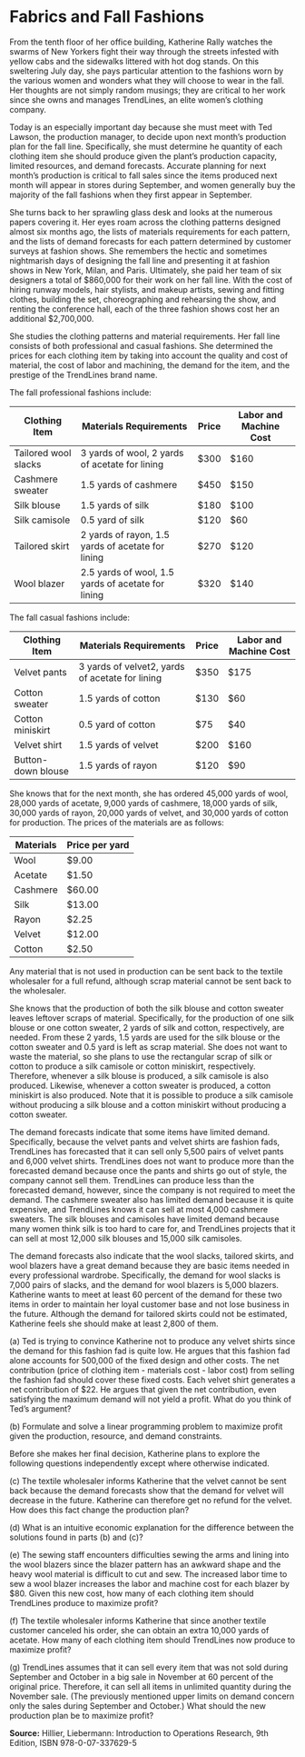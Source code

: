 # Fabrics and Fall Fashions

From the tenth floor of her office building, Katherine Rally watches the swarms of New Yorkers fight their way through the streets infested with yellow cabs and the sidewalks littered with hot dog stands. On this sweltering July day, she pays particular attention to the fashions worn by the various women and wonders what they will choose to wear in the fall. Her thoughts are not simply random musings; they are critical to her work since she owns and manages TrendLines, an elite women’s clothing company.

Today is an especially important day because she must meet with Ted Lawson, the production manager, to decide upon next month’s production plan for the fall line. Specifically, she must determine he quantity of each clothing item she should produce given the plant’s production capacity, limited resources, and demand forecasts. Accurate planning for next month’s production is critical to fall sales since the items produced next month will appear in stores during September, and women generally buy the majority of the fall fashions when they first appear in September.

She turns back to her sprawling glass desk and looks at the numerous papers covering it. Her eyes roam across the clothing patterns designed almost six months ago, the lists of materials requirements for each pattern, and the lists of demand forecasts for each pattern determined by customer surveys at fashion shows. She remembers the hectic and sometimes nightmarish days of designing the fall line and presenting it at fashion shows in New York, Milan, and Paris. Ultimately, she paid her team of six designers a total of $860,000 for their work on her fall line. With the cost of hiring runway models, hair stylists, and makeup artists, sewing and fitting clothes, building the set, choreographing and rehearsing the show, and renting the conference hall, each of the three fashion shows cost her an additional $2,700,000.

She studies the clothing patterns and material requirements. Her fall line consists of both professional and casual fashions. She determined the prices for each clothing item by taking into account the quality and cost of material, the cost of labor and machining, the demand for the item, and the prestige of the TrendLines brand name.

The fall professional fashions include:

| Clothing Item        | Materials Requirements | Price | Labor and Machine Cost |
|----------------------|------------------------|-------|------------------------|
| Tailored wool slacks | 3 yards of wool, 2 yards of acetate for lining     | $300 | $160 |
| Cashmere sweater     | 1.5 yards of cashmere                              | $450 | $150 |
| Silk blouse          | 1.5 yards of silk                                  | $180 | $100 |
| Silk camisole        | 0.5 yard of silk                                   | $120 |  $60 | 
| Tailored skirt       | 2 yards of rayon, 1.5 yards of acetate for lining  | $270 | $120 | 
| Wool blazer          | 2.5 yards of wool, 1.5 yards of acetate for lining | $320 | $140 | 


The fall casual fashions include:

|  Clothing Item     | Materials Requirements | Price | Labor and Machine Cost |
|--------------------|------------------------|-------|------------------------|
|  Velvet pants      | 3 yards of velvet2, yards of acetate for lining      | $350 | $175 |
| Cotton sweater     | 1.5 yards of cotton                                  | $130 |  $60 |
| Cotton miniskirt   | 0.5 yard of cotton                                   |  $75 |  $40 | 
| Velvet shirt       | 1.5 yards of velvet                                  | $200 | $160 | 
| Button-down blouse | 1.5 yards of rayon                                   | $120 |  $90 | 

She knows that for the next month, she has ordered 45,000 yards of wool, 28,000 yards of acetate, 9,000 yards of cashmere, 18,000 yards of silk, 30,000 yards of rayon, 20,000 yards of velvet, and 30,000 yards of cotton for production. The prices of the materials are as follows:

| Materials | Price per yard |
|-----------|----------------|
| Wool      |  $9.00 | 
| Acetate   |  $1.50 | 
| Cashmere  | $60.00 | 
| Silk      | $13.00 | 
| Rayon     |  $2.25 | 
| Velvet    | $12.00 | 
| Cotton    |  $2.50 | 

Any material that is not used in production can be sent back to the textile wholesaler for a full refund, although scrap material cannot be sent back to the wholesaler.

She knows that the production of both the silk blouse and cotton sweater leaves leftover scraps of material. Specifically, for the production of one silk blouse or one cotton sweater, 2 yards of silk and cotton, respectively, are needed. From these 2 yards, 1.5 yards are used for the silk blouse or the cotton sweater and 0.5 yard is left as scrap material. She does not want to waste the material, so she plans to use the rectangular scrap of silk or cotton to produce a silk camisole or cotton miniskirt, respectively. Therefore, whenever a silk blouse is produced, a silk camisole is also produced. Likewise, whenever a cotton sweater is produced, a cotton miniskirt is also produced. Note that it is possible to produce a silk camisole without producing a silk blouse and a cotton miniskirt without producing a cotton sweater.

The demand forecasts indicate that some items have limited demand. Specifically, because the velvet pants and velvet shirts are fashion fads, TrendLines has forecasted that it can sell only 5,500 pairs of velvet pants and 6,000 velvet shirts. TrendLines does not want to produce more than the forecasted demand because once the pants and shirts go out of style, the company cannot sell them. TrendLines can produce less than the forecasted demand, however, since the company is not required to meet the demand. The cashmere sweater also has limited demand because it is quite expensive, and TrendLines knows it can sell at most 4,000 cashmere sweaters. The silk blouses and camisoles have limited demand because many women think silk is too hard to care for, and TrendLines projects that it can sell at most 12,000 silk blouses and 15,000 silk camisoles.

The demand forecasts also indicate that the wool slacks, tailored skirts, and wool blazers have a great demand because they are basic items needed in every professional wardrobe. Specifically, the demand for wool slacks is 7,000 pairs of slacks, and the demand for wool blazers is 5,000 blazers. Katherine wants to meet at least 60 percent of the demand for these two items in order to maintain her loyal customer base and not lose business in the future. Although the demand for tailored skirts could not be estimated, Katherine feels she should make at least 2,800 of them.

(a) Ted is trying to convince Katherine not to produce any velvet shirts since the demand for this fashion fad is quite low. He argues that this fashion fad alone accounts for  500,000 of the fixed design and other costs. The net contribution (price of clothing item - materials cost - labor cost) from selling the fashion fad should cover these fixed costs. Each velvet shirt generates a net contribution of $22. He argues that given the net contribution, even satisfying the maximum demand will not yield a profit. What do you think of Ted’s argument?

(b) Formulate and solve a linear programming problem to maximize profit given the production, resource, and demand constraints.

Before she makes her final decision, Katherine plans to explore the following questions independently except where otherwise indicated.

(c) The textile wholesaler informs Katherine that the velvet cannot be sent back because the demand forecasts show that the demand for velvet will decrease in the future. Katherine can therefore get no refund for the velvet. How does this fact change the production plan?

(d) What is an intuitive economic explanation for the difference between the solutions found in parts (b) and (c)?

(e) The sewing staff encounters difficulties sewing the arms and lining into the wool blazers since the blazer pattern has an awkward shape and the heavy wool material is difficult to cut and sew. The increased labor time to sew a wool blazer increases the labor and machine cost for each blazer by $80. Given this new cost, how many of each clothing item should TrendLines produce to maximize profit?

(f) The textile wholesaler informs Katherine that since another textile customer canceled his order, she can obtain an extra 10,000 yards of acetate. How many of each clothing item should TrendLines now produce to maximize profit?

(g) TrendLines assumes that it can sell every item that was not sold during September and October in a big sale in November at 60 percent of the original price. Therefore, it can sell all items in unlimited quantity during the November sale. (The previously mentioned upper limits on demand concern only the sales during September and October.) What should the new production plan be to maximize profit?

**Source:** Hillier, Liebermann: Introduction to Operations Research, 9th Edition, ISBN 978-0-07-337629-5

